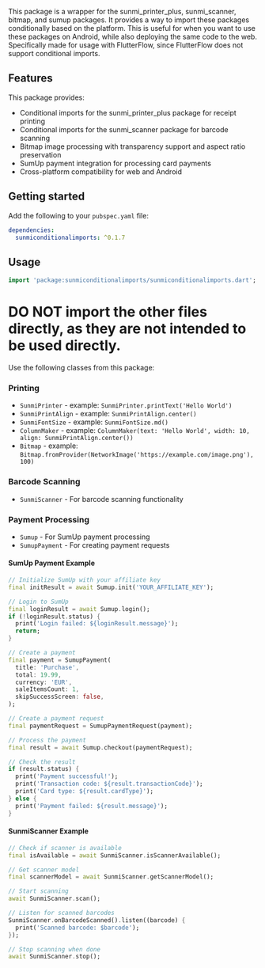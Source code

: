 <!--
This README describes the package. If you publish this package to pub.dev,
this README's contents appear on the landing page for your package.

For information about how to write a good package README, see the guide for
[writing package pages](https://dart.dev/tools/pub/writing-package-pages).

For general information about developing packages, see the Dart guide for
[creating packages](https://dart.dev/guides/libraries/create-packages)
and the Flutter guide for
[developing packages and plugins](https://flutter.dev/to/develop-packages).
-->

This package is a wrapper for the sunmi_printer_plus, sunmi_scanner, bitmap, and sumup packages. It provides a way to import these packages conditionally based on the platform. This is useful for when you want to use these packages on Android, while also deploying the same code to the web. Specifically made for usage with FlutterFlow, since FlutterFlow does not support conditional imports.

## Features

This package provides:

* Conditional imports for the sunmi_printer_plus package for receipt printing
* Conditional imports for the sunmi_scanner package for barcode scanning
* Bitmap image processing with transparency support and aspect ratio preservation
* SumUp payment integration for processing card payments
* Cross-platform compatibility for web and Android

## Getting started

Add the following to your `pubspec.yaml` file:

```yaml
dependencies:
  sunmiconditionalimports: ^0.1.7
```

## Usage

```dart
import 'package:sunmiconditionalimports/sunmiconditionalimports.dart';
```

# DO NOT import the other files directly, as they are not intended to be used directly.


Use the following classes from this package:

### Printing

- `SunmiPrinter` - example: `SunmiPrinter.printText('Hello World')`
- `SunmiPrintAlign` - example: `SunmiPrintAlign.center()`
- `SunmiFontSize` - example: `SunmiFontSize.md()`
- `ColumnMaker` - example: `ColumnMaker(text: 'Hello World', width: 10, align: SunmiPrintAlign.center())`
- `Bitmap` - example: `Bitmap.fromProvider(NetworkImage('https://example.com/image.png'), 100)`

### Barcode Scanning

- `SunmiScanner` - For barcode scanning functionality

### Payment Processing

- `Sumup` - For SumUp payment processing
- `SumupPayment` - For creating payment requests

#### SumUp Payment Example

```dart
// Initialize SumUp with your affiliate key
final initResult = await Sumup.init('YOUR_AFFILIATE_KEY');

// Login to SumUp
final loginResult = await Sumup.login();
if (!loginResult.status) {
  print('Login failed: ${loginResult.message}');
  return;
}

// Create a payment
final payment = SumupPayment(
  title: 'Purchase',
  total: 19.99,
  currency: 'EUR',
  saleItemsCount: 1,
  skipSuccessScreen: false,
);

// Create a payment request
final paymentRequest = SumupPaymentRequest(payment);

// Process the payment
final result = await Sumup.checkout(paymentRequest);

// Check the result
if (result.status) {
  print('Payment successful!');
  print('Transaction code: ${result.transactionCode}');
  print('Card type: ${result.cardType}');
} else {
  print('Payment failed: ${result.message}');
}
```

#### SunmiScanner Example

```dart
// Check if scanner is available
final isAvailable = await SunmiScanner.isScannerAvailable();

// Get scanner model
final scannerModel = await SunmiScanner.getScannerModel();

// Start scanning
await SunmiScanner.scan();

// Listen for scanned barcodes
SunmiScanner.onBarcodeScanned().listen((barcode) {
  print('Scanned barcode: $barcode');
});

// Stop scanning when done
await SunmiScanner.stop();
```
